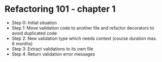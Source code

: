 # Refactoring 101 - chapter 1
* Step 0: Initial situation
* Step 1: Move validation code to another file and refactor decorators to avoid duplicated code
* Step 2: New validation type which needs context (course duration max. 6 months)
* Step 3: Extract validations to its own file
* Step 4: Return validation error messages
